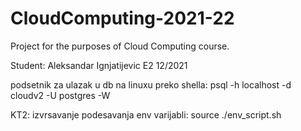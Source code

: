 # CloudComputing-2021-22

Project for the purposes of Cloud Computing course. 



Student: Aleksandar Ignjatijevic E2 12/2021

podsetnik za ulazak u db na linuxu preko shella: psql -h localhost -d cloudv2 -U postgres -W

KT2: izvrsavanje podesavanja env varijabli: source ./env_script.sh
